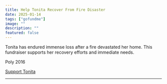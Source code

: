 ```yaml
---
title: Help Tonita Recover From Fire Disaster
date: 2025-01-14
tags: ["gofundme"]
image: ""
description: ""
featured: false
---
```


Tonita has endured immense loss after a fire devastated her home. This fundraiser supports her recovery efforts and immediate needs.

Poly 2016

[Support Tonita](https://www.gofundme.com/f/help-tonita-recover-from-fire-disaster)

---
